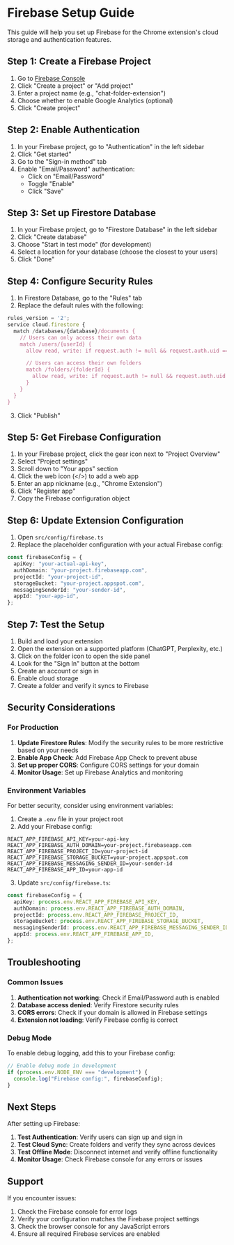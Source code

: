 # Firebase Setup Guide

This guide will help you set up Firebase for the Chrome extension's cloud storage and authentication features.

## Step 1: Create a Firebase Project

1. Go to [Firebase Console](https://console.firebase.google.com/)
2. Click "Create a project" or "Add project"
3. Enter a project name (e.g., "chat-folder-extension")
4. Choose whether to enable Google Analytics (optional)
5. Click "Create project"

## Step 2: Enable Authentication

1. In your Firebase project, go to "Authentication" in the left sidebar
2. Click "Get started"
3. Go to the "Sign-in method" tab
4. Enable "Email/Password" authentication:
   - Click on "Email/Password"
   - Toggle "Enable"
   - Click "Save"

## Step 3: Set up Firestore Database

1. In your Firebase project, go to "Firestore Database" in the left sidebar
2. Click "Create database"
3. Choose "Start in test mode" (for development)
4. Select a location for your database (choose the closest to your users)
5. Click "Done"

## Step 4: Configure Security Rules

1. In Firestore Database, go to the "Rules" tab
2. Replace the default rules with the following:

```javascript
rules_version = '2';
service cloud.firestore {
  match /databases/{database}/documents {
    // Users can only access their own data
    match /users/{userId} {
      allow read, write: if request.auth != null && request.auth.uid == userId;

      // Users can access their own folders
      match /folders/{folderId} {
        allow read, write: if request.auth != null && request.auth.uid == userId;
      }
    }
  }
}
```

3. Click "Publish"

## Step 5: Get Firebase Configuration

1. In your Firebase project, click the gear icon next to "Project Overview"
2. Select "Project settings"
3. Scroll down to "Your apps" section
4. Click the web icon (</>) to add a web app
5. Enter an app nickname (e.g., "Chrome Extension")
6. Click "Register app"
7. Copy the Firebase configuration object

## Step 6: Update Extension Configuration

1. Open `src/config/firebase.ts`
2. Replace the placeholder configuration with your actual Firebase config:

```typescript
const firebaseConfig = {
  apiKey: "your-actual-api-key",
  authDomain: "your-project.firebaseapp.com",
  projectId: "your-project-id",
  storageBucket: "your-project.appspot.com",
  messagingSenderId: "your-sender-id",
  appId: "your-app-id",
};
```

## Step 7: Test the Setup

1. Build and load your extension
2. Open the extension on a supported platform (ChatGPT, Perplexity, etc.)
3. Click on the folder icon to open the side panel
4. Look for the "Sign In" button at the bottom
5. Create an account or sign in
6. Enable cloud storage
7. Create a folder and verify it syncs to Firebase

## Security Considerations

### For Production

1. **Update Firestore Rules**: Modify the security rules to be more restrictive based on your needs
2. **Enable App Check**: Add Firebase App Check to prevent abuse
3. **Set up proper CORS**: Configure CORS settings for your domain
4. **Monitor Usage**: Set up Firebase Analytics and monitoring

### Environment Variables

For better security, consider using environment variables:

1. Create a `.env` file in your project root
2. Add your Firebase config:

```env
REACT_APP_FIREBASE_API_KEY=your-api-key
REACT_APP_FIREBASE_AUTH_DOMAIN=your-project.firebaseapp.com
REACT_APP_FIREBASE_PROJECT_ID=your-project-id
REACT_APP_FIREBASE_STORAGE_BUCKET=your-project.appspot.com
REACT_APP_FIREBASE_MESSAGING_SENDER_ID=your-sender-id
REACT_APP_FIREBASE_APP_ID=your-app-id
```

3. Update `src/config/firebase.ts`:

```typescript
const firebaseConfig = {
  apiKey: process.env.REACT_APP_FIREBASE_API_KEY,
  authDomain: process.env.REACT_APP_FIREBASE_AUTH_DOMAIN,
  projectId: process.env.REACT_APP_FIREBASE_PROJECT_ID,
  storageBucket: process.env.REACT_APP_FIREBASE_STORAGE_BUCKET,
  messagingSenderId: process.env.REACT_APP_FIREBASE_MESSAGING_SENDER_ID,
  appId: process.env.REACT_APP_FIREBASE_APP_ID,
};
```

## Troubleshooting

### Common Issues

1. **Authentication not working**: Check if Email/Password auth is enabled
2. **Database access denied**: Verify Firestore security rules
3. **CORS errors**: Check if your domain is allowed in Firebase settings
4. **Extension not loading**: Verify Firebase config is correct

### Debug Mode

To enable debug logging, add this to your Firebase config:

```typescript
// Enable debug mode in development
if (process.env.NODE_ENV === "development") {
  console.log("Firebase config:", firebaseConfig);
}
```

## Next Steps

After setting up Firebase:

1. **Test Authentication**: Verify users can sign up and sign in
2. **Test Cloud Sync**: Create folders and verify they sync across devices
3. **Test Offline Mode**: Disconnect internet and verify offline functionality
4. **Monitor Usage**: Check Firebase console for any errors or issues

## Support

If you encounter issues:

1. Check the Firebase console for error logs
2. Verify your configuration matches the Firebase project settings
3. Check the browser console for any JavaScript errors
4. Ensure all required Firebase services are enabled
